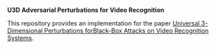 **U3D Adversarial Perturbations for Video Recognition**

This repository provides an implementation for the paper [Universal 3-Dimensional Perturbations forBlack-Box Attacks on Video Recognition Systems](https://arxiv.org/pdf/2107.04284.pdf).
